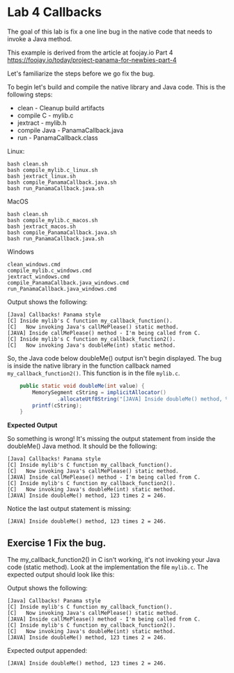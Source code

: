 # Lab 4 Callbacks

The goal of this lab is fix a one line bug in the native code that needs to invoke a Java method.

This example is derived from the article at foojay.io Part 4  https://foojay.io/today/project-panama-for-newbies-part-4

Let's familiarize the steps before we go fix the bug.

To begin let's build and compile the native library and Java code. This is the following steps:

- clean - Cleanup build artifacts
- compile C - mylib.c
- jextract - mylib.h
- compile Java - PanamaCallback.java 
- run - PanamaCallback.class

Linux:
```shell
bash clean.sh
bash compile_mylib.c_linux.sh
bash jextract_linux.sh
bash compile_PanamaCallback.java.sh
bash run_PanamaCallback.java.sh

```

MacOS
```shell
bash clean.sh
bash compile_mylib.c_macos.sh
bash jextract_macos.sh
bash compile_PanamaCallback.java.sh
bash run_PanamaCallback.java.sh

```

Windows
```shell
clean_windows.cmd
compile_mylib.c_windows.cmd
jextract_windows.cmd
compile_PanamaCallback.java_windows.cmd
run_PanamaCallback.java_windows.cmd

```

Output shows the following:

```text
[Java] Callbacks! Panama style
[C] Inside mylib's C function my_callback_function().
[C]   Now invoking Java's callMePlease() static method.
[JAVA] Inside callMePlease() method - I'm being called from C.
[C] Inside mylib's C function my_callback_function2().
[C]   Now invoking Java's doubleMe(int) static method.
```

So, the Java code below doubleMe() output isn't begin displayed. The bug is inside the native library in the function callback named `my_callback_function2()`. This function is in the file `mylib.c`.

```java
    public static void doubleMe(int value) {
        MemorySegment cString = implicitAllocator()
                .allocateUtf8String("[JAVA] Inside doubleMe() method, %d times 2 = %d.\n".formatted(value, value*2));
        printf(cString);
    }
```


**Expected Output**

So something is wrong! It's missing the output statement from inside the doubleMe() Java method. It should be the following:

```text
[Java] Callbacks! Panama style
[C] Inside mylib's C function my_callback_function().
[C]   Now invoking Java's callMePlease() static method.
[JAVA] Inside callMePlease() method - I'm being called from C.
[C] Inside mylib's C function my_callback_function2().
[C]   Now invoking Java's doubleMe(int) static method.
[JAVA] Inside doubleMe() method, 123 times 2 = 246.
```

Notice the last output statement is missing:
```text
[JAVA] Inside doubleMe() method, 123 times 2 = 246.
```

## Exercise 1 Fix the bug.
The my_callback_function2() in C isn't working, it's not invoking your Java code (static method). Look at the implementation the file `mylib.c`.
 The expected output should look like this:

Output shows the following:

```text
[Java] Callbacks! Panama style
[C] Inside mylib's C function my_callback_function().
[C]   Now invoking Java's callMePlease() static method.
[JAVA] Inside callMePlease() method - I'm being called from C.
[C] Inside mylib's C function my_callback_function2().
[C]   Now invoking Java's doubleMe(int) static method.
[JAVA] Inside doubleMe() method, 123 times 2 = 246.
```

Expected output appended:
```text
[JAVA] Inside doubleMe() method, 123 times 2 = 246.
```